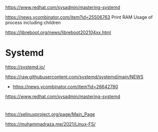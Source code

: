 https://www.redhat.com/sysadmin/mastering-systemd

https://news.ycombinator.com/item?id=25506763 	Print RAM Usage of process including children

https://libreboot.org/news/libreboot202104xx.html

# Systemd
https://systemd.io/

https://raw.githubusercontent.com/systemd/systemd/main/NEWS
* https://news.ycombinator.com/item?id=26642780

https://www.redhat.com/sysadmin/mastering-systemd


#

https://selinuxproject.org/page/Main_Page

https://muhammadraza.me/2021/Linux-FS/